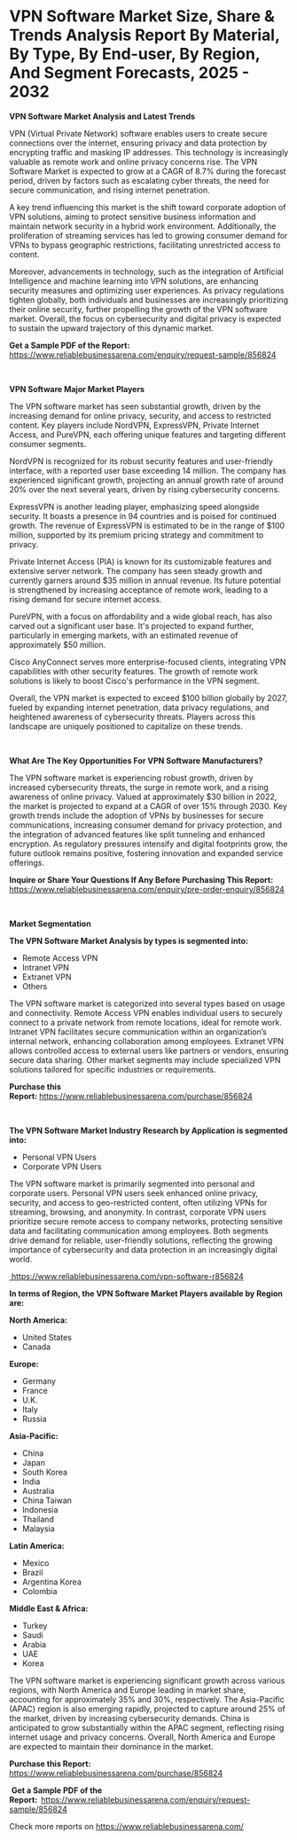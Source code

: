 <p><h1>VPN Software Market Size, Share & Trends Analysis Report By Material, By Type, By End-user, By Region, And Segment Forecasts, 2025 - 2032</h1></p><p><strong>VPN Software Market Analysis and Latest Trends</strong></p>
<p><p>VPN (Virtual Private Network) software enables users to create secure connections over the internet, ensuring privacy and data protection by encrypting traffic and masking IP addresses. This technology is increasingly valuable as remote work and online privacy concerns rise. The VPN Software Market is expected to grow at a CAGR of 8.7% during the forecast period, driven by factors such as escalating cyber threats, the need for secure communication, and rising internet penetration.</p><p>A key trend influencing this market is the shift toward corporate adoption of VPN solutions, aiming to protect sensitive business information and maintain network security in a hybrid work environment. Additionally, the proliferation of streaming services has led to growing consumer demand for VPNs to bypass geographic restrictions, facilitating unrestricted access to content.</p><p>Moreover, advancements in technology, such as the integration of Artificial Intelligence and machine learning into VPN solutions, are enhancing security measures and optimizing user experiences. As privacy regulations tighten globally, both individuals and businesses are increasingly prioritizing their online security, further propelling the growth of the VPN software market. Overall, the focus on cybersecurity and digital privacy is expected to sustain the upward trajectory of this dynamic market.</p></p>
<p><strong>Get a Sample PDF of the Report:&nbsp;</strong> <a href="https://www.reliablebusinessarena.com/enquiry/request-sample/856824?utm_campaign=3321&utm_medium=2&utm_source=Github&utm_content=ia&utm_term=09032025&utm_id=vpn-software">https://www.reliablebusinessarena.com/enquiry/request-sample/856824</a></p>
<p>&nbsp;</p>
<p><strong>VPN Software Major Market Players</strong></p>
<p><p>The VPN software market has seen substantial growth, driven by the increasing demand for online privacy, security, and access to restricted content. Key players include NordVPN, ExpressVPN, Private Internet Access, and PureVPN, each offering unique features and targeting different consumer segments. </p><p>NordVPN is recognized for its robust security features and user-friendly interface, with a reported user base exceeding 14 million. The company has experienced significant growth, projecting an annual growth rate of around 20% over the next several years, driven by rising cybersecurity concerns.</p><p>ExpressVPN is another leading player, emphasizing speed alongside security. It boasts a presence in 94 countries and is poised for continued growth. The revenue of ExpressVPN is estimated to be in the range of $100 million, supported by its premium pricing strategy and commitment to privacy.</p><p>Private Internet Access (PIA) is known for its customizable features and extensive server network. The company has seen steady growth and currently garners around $35 million in annual revenue. Its future potential is strengthened by increasing acceptance of remote work, leading to a rising demand for secure internet access.</p><p>PureVPN, with a focus on affordability and a wide global reach, has also carved out a significant user base. It's projected to expand further, particularly in emerging markets, with an estimated revenue of approximately $50 million.</p><p>Cisco AnyConnect serves more enterprise-focused clients, integrating VPN capabilities with other security features. The growth of remote work solutions is likely to boost Cisco's performance in the VPN segment.</p><p>Overall, the VPN market is expected to exceed $100 billion globally by 2027, fueled by expanding internet penetration, data privacy regulations, and heightened awareness of cybersecurity threats. Players across this landscape are uniquely positioned to capitalize on these trends.</p></p>
<p>&nbsp;</p>
<p><strong>What Are The Key Opportunities For VPN Software Manufacturers?</strong></p>
<p><p>The VPN software market is experiencing robust growth, driven by increased cybersecurity threats, the surge in remote work, and a rising awareness of online privacy. Valued at approximately $30 billion in 2022, the market is projected to expand at a CAGR of over 15% through 2030. Key growth trends include the adoption of VPNs by businesses for secure communications, increasing consumer demand for privacy protection, and the integration of advanced features like split tunneling and enhanced encryption. As regulatory pressures intensify and digital footprints grow, the future outlook remains positive, fostering innovation and expanded service offerings.</p></p>
<p><strong>Inquire or Share Your Questions If Any Before Purchasing This Report:</strong> <a href="https://www.reliablebusinessarena.com/enquiry/pre-order-enquiry/856824?utm_campaign=3321&utm_medium=2&utm_source=Github&utm_content=ia&utm_term=09032025&utm_id=vpn-software">https://www.reliablebusinessarena.com/enquiry/pre-order-enquiry/856824</a></p>
<p>&nbsp;</p>
<p><strong>Market Segmentation</strong></p>
<p><strong>The VPN Software Market Analysis by types is segmented into:</strong></p>
<p><ul><li>Remote Access VPN</li><li>Intranet VPN</li><li>Extranet VPN</li><li>Others</li></ul></p>
<p><p>The VPN software market is categorized into several types based on usage and connectivity. Remote Access VPN enables individual users to securely connect to a private network from remote locations, ideal for remote work. Intranet VPN facilitates secure communication within an organization’s internal network, enhancing collaboration among employees. Extranet VPN allows controlled access to external users like partners or vendors, ensuring secure data sharing. Other market segments may include specialized VPN solutions tailored for specific industries or requirements.</p></p>
<p><strong>Purchase this Report:&nbsp;</strong><a href="https://www.reliablebusinessarena.com/purchase/856824?utm_campaign=3321&utm_medium=2&utm_source=Github&utm_content=ia&utm_term=09032025&utm_id=vpn-software">https://www.reliablebusinessarena.com/purchase/856824</a></p>
<p>&nbsp;</p>
<p><strong>The VPN Software Market Industry Research by Application is segmented into:</strong></p>
<p><ul><li>Personal VPN Users</li><li>Corporate VPN Users</li></ul></p>
<p><p>The VPN software market is primarily segmented into personal and corporate users. Personal VPN users seek enhanced online privacy, security, and access to geo-restricted content, often utilizing VPNs for streaming, browsing, and anonymity. In contrast, corporate VPN users prioritize secure remote access to company networks, protecting sensitive data and facilitating communication among employees. Both segments drive demand for reliable, user-friendly solutions, reflecting the growing importance of cybersecurity and data protection in an increasingly digital world.</p></p>
<p><a href="https://www.reliablebusinessarena.com/vpn-software-r856824?utm_campaign=3321&utm_medium=2&utm_source=Github&utm_content=ia&utm_term=09032025&utm_id=vpn-software">&nbsp;https://www.reliablebusinessarena.com/vpn-software-r856824</a></p>
<p><strong>In terms of Region, the VPN Software Market Players available by Region are:</strong></p>
<p>
    <p> <strong> North America: </strong>
        <ul>
            <li>United States</li>
            <li>Canada</li>
        </ul>
        </p> 
    <p> <strong> Europe: </strong>
        <ul>
            <li>Germany</li>
            <li>France</li>
            <li>U.K.</li>
            <li>Italy</li>
            <li>Russia</li>
        </ul>
        </p> 
    <p> <strong> Asia-Pacific: </strong>
        <ul>
            <li>China</li>
            <li>Japan</li>
            <li>South Korea</li>
            <li>India</li>
            <li>Australia</li>
            <li>China Taiwan</li>
            <li>Indonesia</li>
            <li>Thailand</li>
            <li>Malaysia</li>
        </ul>
        </p> 
    <p> <strong> Latin America: </strong>
        <ul>
            <li>Mexico</li>
            <li>Brazil</li>
            <li>Argentina Korea</li>
            <li>Colombia</li>
        </ul>
        </p> 
    <p> <strong> Middle East & Africa: </strong>
        <ul>
            <li>Turkey</li>
            <li>Saudi</li>
            <li>Arabia</li>
            <li>UAE</li>
            <li>Korea</li>
        </ul>
    </p>
    </p>
<p><p>The VPN software market is experiencing significant growth across various regions, with North America and Europe leading in market share, accounting for approximately 35% and 30%, respectively. The Asia-Pacific (APAC) region is also emerging rapidly, projected to capture around 25% of the market, driven by increasing cybersecurity demands. China is anticipated to grow substantially within the APAC segment, reflecting rising internet usage and privacy concerns. Overall, North America and Europe are expected to maintain their dominance in the market.</p></p>
<p><strong>Purchase this Report: </strong><a href="https://www.reliablebusinessarena.com/purchase/856824?utm_campaign=3321&utm_medium=2&utm_source=Github&utm_content=ia&utm_term=09032025&utm_id=vpn-software">https://www.reliablebusinessarena.com/purchase/856824</a></p>
<p>&nbsp;<strong>Get a Sample PDF of the Report:&nbsp;&nbsp;</strong><a href="https://www.reliablebusinessarena.com/enquiry/request-sample/856824?utm_campaign=3321&utm_medium=2&utm_source=Github&utm_content=ia&utm_term=09032025&utm_id=vpn-software">https://www.reliablebusinessarena.com/enquiry/request-sample/856824</a></p>
<p><strong></strong></p>
<p>Check more reports on <a href="https://www.reliablebusinessarena.com/?utm_campaign=3321&utm_medium=2&utm_source=Github&utm_content=ia&utm_term=09032025&utm_id=vpn-software">https://www.reliablebusinessarena.com/</a></p>